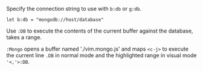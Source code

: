 Specify the connection string to use with `b:db` or `g:db`.

```
let b:db = "mongodb://host/database"
```

Use `:DB` to execute the contents of the current buffer against the database,
takes a range.

`:Mongo` opens a buffer named './vim.mongo.js' and maps `<c-j>` to execute the
current line `.DB` in normal mode and the highlighted range in visual mode
`'<,'>:DB`.
